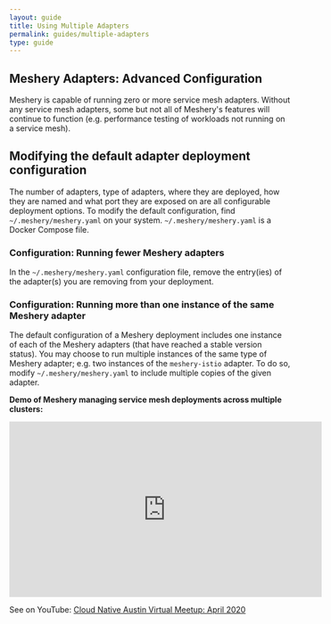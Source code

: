 ```yaml
---
layout: guide
title: Using Multiple Adapters
permalink: guides/multiple-adapters
type: guide
---
```

## Meshery Adapters: Advanced Configuration

Meshery is capable of running zero or more service mesh adapters. Without any service mesh adapters, some but not all of Meshery's features will continue to function (e.g. performance testing of workloads not running on a service mesh).

## Modifying the default adapter deployment configuration
The number of adapters, type of adapters, where they are deployed, how they are named and what port they are exposed on are all configurable deployment options. To modify the default configuration, find `~/.meshery/meshery.yaml` on your system. `~/.meshery/meshery.yaml` is a Docker Compose file.

### Configuration: Running fewer Meshery adapters
In the `~/.meshery/meshery.yaml` configuration file, remove the entry(ies) of the adapter(s) you are removing from your deployment.

### Configuration: Running more than one instance of the same Meshery adapter

The default configuration of a Meshery deployment includes one instance of each of the Meshery adapters (that have reached a stable version status). You may choose to run multiple instances of the same type of Meshery adapter; e.g. two instances of the `meshery-istio` adapter. To do so, modify `~/.meshery/meshery.yaml` to include multiple copies of the given adapter.

**Demo of Meshery managing service mesh deployments across multiple clusters:**

<iframe class="container" width="560" height="315" src="https://www.youtube.com/embed/yWPu3vq4vEs?start=5041" frameborder="0" allow="accelerometer; autoplay; encrypted-media; gyroscope; picture-in-picture" allowfullscreen></iframe>

See on YouTube: [Cloud Native Austin Virtual Meetup: April 2020](https://youtu.be/yWPu3vq4vEs?t=5041&list=PL3A-A6hPO2IOpTbdH89qR-4AE0ON13Zie)